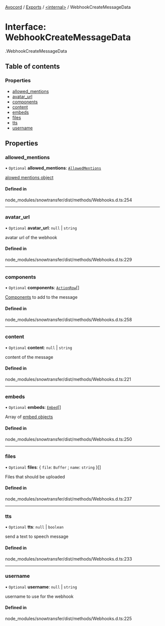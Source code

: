 [Avocord](../README.md) / [Exports](../modules.md) / [<internal\>](../modules/internal_.md) / WebhookCreateMessageData

# Interface: WebhookCreateMessageData

[<internal>](../modules/internal_.md).WebhookCreateMessageData

## Table of contents

### Properties

- [allowed\_mentions](internal_.WebhookCreateMessageData-1.md#allowed_mentions)
- [avatar\_url](internal_.WebhookCreateMessageData-1.md#avatar_url)
- [components](internal_.WebhookCreateMessageData-1.md#components)
- [content](internal_.WebhookCreateMessageData-1.md#content)
- [embeds](internal_.WebhookCreateMessageData-1.md#embeds)
- [files](internal_.WebhookCreateMessageData-1.md#files)
- [tts](internal_.WebhookCreateMessageData-1.md#tts)
- [username](internal_.WebhookCreateMessageData-1.md#username)

## Properties

### allowed\_mentions

• `Optional` **allowed\_mentions**: [`AllowedMentions`](../modules/internal_.md#allowedmentions)

[alowed mentions object](https://discord.com/developers/docs/resources/channel#allowed-mentions-object)

#### Defined in

node_modules/snowtransfer/dist/methods/Webhooks.d.ts:254

___

### avatar\_url

• `Optional` **avatar\_url**: ``null`` \| `string`

avatar url of the webhook

#### Defined in

node_modules/snowtransfer/dist/methods/Webhooks.d.ts:229

___

### components

• `Optional` **components**: [`ActionRow`](../modules/internal_.md#actionrow-1)[]

[Components](https://discord.com/developers/docs/interactions/message-components#component-object) to add to the message

#### Defined in

node_modules/snowtransfer/dist/methods/Webhooks.d.ts:258

___

### content

• `Optional` **content**: ``null`` \| `string`

content of the message

#### Defined in

node_modules/snowtransfer/dist/methods/Webhooks.d.ts:221

___

### embeds

• `Optional` **embeds**: [`Embed`](../modules/internal_.md#embed)[]

Array of [embed objects](https://discord.com/developers/docs/resources/channel#embed-object)

#### Defined in

node_modules/snowtransfer/dist/methods/Webhooks.d.ts:250

___

### files

• `Optional` **files**: { `file`: `Buffer` ; `name`: `string`  }[]

Files that should be uploaded

#### Defined in

node_modules/snowtransfer/dist/methods/Webhooks.d.ts:237

___

### tts

• `Optional` **tts**: ``null`` \| `boolean`

send a text to speech message

#### Defined in

node_modules/snowtransfer/dist/methods/Webhooks.d.ts:233

___

### username

• `Optional` **username**: ``null`` \| `string`

username to use for the webhook

#### Defined in

node_modules/snowtransfer/dist/methods/Webhooks.d.ts:225
